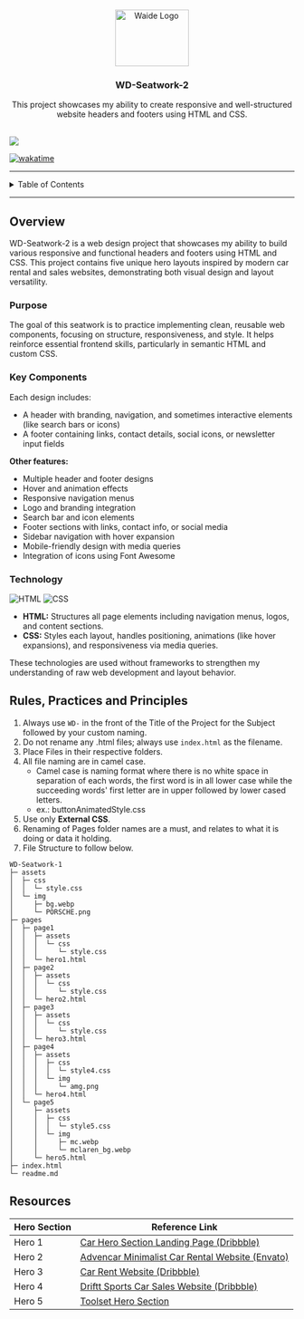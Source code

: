 <a name="readme-top"></a>

<br />

<div align="center">
  <a href="https://github.com/zyx-0314/">
    <img src="/WD-ACTIVITY-2/assets/img/logo.png" alt="Waide Logo" width="130" height="100">
  </a>
  <h3 align="center">WD-Seatwork-2</h3>
</div>

<div align="center">
  This project showcases my ability to create responsive and well-structured website headers and footers using HTML and CSS.
</div>

<br />

![](https://visit-counter.vercel.app/counter.png?page=zyx-0314/WD-Seatwork-1)

[![wakatime](https://wakatime.com/badge/user/018dd99a-4985-4f98-8216-6ca6fe2ce0f8/project/63501637-9a31-42f0-960d-4d0ab47977f8.svg)](https://wakatime.com/badge/user/018dd99a-4985-4f98-8216-6ca6fe2ce0f8/project/63501637-9a31-42f0-960d-4d0ab47977f8)

---

<details>
  <summary>Table of Contents</summary>
  <ol>
    <li>
      <a href="#overview">Overview</a>
      <ol>
        <li><a href="#key-components">Key Components</a></li>
        <li><a href="#technology">Technology</a></li>
      </ol>
    </li>
    <li>
      <a href="#rules-practices-and-principles">Rules, Practices and Principles</a>
    </li>
    <li>
      <a href="#resources">Resources</a>
    </li>
    <li>
      <a href="#references">References</a>
    </li>
  </ol>
</details>

---

## Overview

WD-Seatwork-2 is a web design project that showcases my ability to build various responsive and functional headers and footers using HTML and CSS. This project contains five unique hero layouts inspired by modern car rental and sales websites, demonstrating both visual design and layout versatility.

### Purpose

The goal of this seatwork is to practice implementing clean, reusable web components, focusing on structure, responsiveness, and style. It helps reinforce essential frontend skills, particularly in semantic HTML and custom CSS.

### Key Components

Each design includes:
- A header with branding, navigation, and sometimes interactive elements (like search bars or icons)
- A footer containing links, contact details, social icons, or newsletter input fields


**Other features:**
- Multiple header and footer designs
- Hover and animation effects
- Responsive navigation menus
- Logo and branding integration
- Search bar and icon elements
- Footer sections with links, contact info, or social media
- Sidebar navigation with hover expansion
- Mobile-friendly design with media queries
- Integration of icons using Font Awesome

### Technology

![HTML](https://img.shields.io/badge/HTML-E34F26?style=for-the-badge&logo=html5&logoColor=white)
![CSS](https://img.shields.io/badge/CSS-1572B6?style=for-the-badge&logo=css3&logoColor=white)

- **HTML:** Structures all page elements including navigation menus, logos, and content sections.
- **CSS:** Styles each layout, handles positioning, animations (like hover expansions), and responsiveness via media queries.

These technologies are used without frameworks to strengthen my understanding of raw web development and layout behavior.

## Rules, Practices and Principles

1. Always use `WD-` in the front of the Title of the Project for the Subject followed by your custom naming.
2. Do not rename any .html files; always use `index.html` as the filename.
3. Place Files in their respective folders.
4. All file naming are in camel case.
   - Camel case is naming format where there is no white space in separation of each words, the first word is in all lower case while the succeeding words' first letter are in upper followed by lower cased letters.
   - ex.: buttonAnimatedStyle.css
5. Use only **External CSS**.
6. Renaming of Pages folder names are a must, and relates to what it is doing or data it holding.
7. File Structure to follow below.

```
WD-Seatwork-1
├─ assets
│  ├─ css
│  │  └─ style.css
│  └─ img
│     ├─ bg.webp
│     └─ PORSCHE.png
├─ pages
│  ├─ page1
│  │  ├─ assets
│  │  │  └─ css
│  │  │     └─ style.css
│  │  └─ hero1.html
│  ├─ page2
│  │  ├─ assets
│  │  │  └─ css
│  │  │     └─ style.css
│  │  └─ hero2.html
│  ├─ page3
│  │  ├─ assets
│  │  │  └─ css
│  │  │     └─ style.css
│  │  └─ hero3.html
│  ├─ page4
│  │  ├─ assets
│  │  │  ├─ css
│  │  │  │  └─ style4.css
│  │  │  └─ img
│  │  │     └─ amg.png
│  │  └─ hero4.html
│  └─ page5
│     ├─ assets
│     │  ├─ css
│     │  │  └─ style5.css
│     │  └─ img
│     │     ├─ mc.webp
│     │     └─ mclaren_bg.webp
│     └─ hero5.html
├─ index.html
└─ readme.md
```

## Resources

| Hero Section | Reference Link |
|--------------|---------------|
| Hero 1 | [Car Hero Section Landing Page (Dribbble)](https://dribbble.com/shots/20854236-Car-Hero-Section-Landing-Page) |
| Hero 2 | [Advencar Minimalist Car Rental Website (Envato)](https://elements.envato.com/advencar-minimalist-car-rental-website-hero-ui-Y45JF3F) |
| Hero 3 | [Car Rent Website (Dribbble)](https://dribbble.com/shots/26181404-Car-Rent-Website) |
| Hero 4 | [Driftt Sports Car Sales Website (Dribbble)](https://dribbble.com/shots/25827104-Driftt-A-sports-car-sales-website) |
| Hero 5 | [Toolset Hero Section](https://toolset.com/course-lesson/creating-a-hero-section/) |